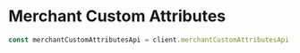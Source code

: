 <!-- Optimized: 2025-10-06 -->
<!-- RPM: 1.6.2.1.1.6.2.1_merchant-custom-attributes_20251006 -->
<!-- Session: E2E RPM DNA Application -->
<!-- AOM: RND (Reggie & Dro) -->
<!-- COI: TECHNOLOGY -->
<!-- RPM: HIGH -->
<!-- ACTION: BUILD -->

# Merchant Custom Attributes

```ts
const merchantCustomAttributesApi = client.merchantCustomAttributesApi;
```
